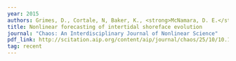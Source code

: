 ```yaml
---
year: 2015
authors: Grimes, D., Cortale, N, Baker, K., <strong>McNamara, D. E.</strong>
title: Nonlinear forecasting of intertidal shoreface evolution
journal: "Chaos: An Interdisciplinary Journal of Nonlinear Science"
pdf_link: http://scitation.aip.org/content/aip/journal/chaos/25/10/10.1063/1.4931801
tag: recent
---
```

